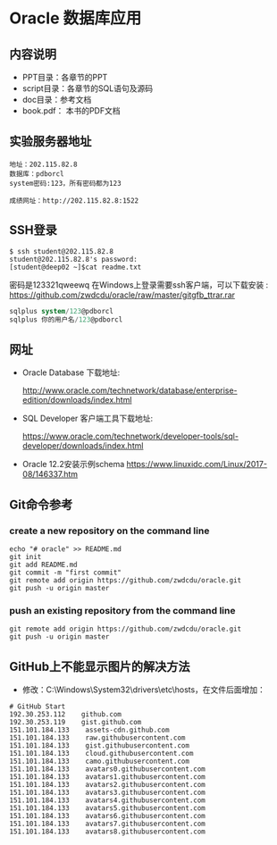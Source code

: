 # Oracle 数据库应用


## 内容说明

- PPT目录：各章节的PPT
- script目录：各章节的SQL语句及源码
- doc目录：参考文档
- book.pdf： 本书的PDF文档

## 实验服务器地址

```flow js
地址：202.115.82.8
数据库：pdborcl
system密码:123，所有密码都为123

成绩网址：http://202.115.82.8:1522

```
## SSH登录
```shell
$ ssh student@202.115.82.8
student@202.115.82.8's password:
[student@deep02 ~]$cat readme.txt

```
密码是123321qweewq
在Windows上登录需要ssh客户端，可以下载安装 : 
https://github.com/zwdcdu/oracle/raw/master/gitgfb_ttrar.rar

```sql
sqlplus system/123@pdborcl
sqlplus 你的用户名/123@pdborcl
```

## 网址
- Oracle Database 下载地址:

    http://www.oracle.com/technetwork/database/enterprise-edition/downloads/index.html

- SQL Developer 客户端工具下载地址:

    https://www.oracle.com/technetwork/developer-tools/sql-developer/downloads/index.html
    
- Oracle 12.2安装示例schema
    https://www.linuxidc.com/Linux/2017-08/146337.htm
    
## Git命令参考

### create a new repository on the command line
```shell
echo "# oracle" >> README.md
git init
git add README.md
git commit -m "first commit"
git remote add origin https://github.com/zwdcdu/oracle.git
git push -u origin master
```

### push an existing repository from the command line
```shell
git remote add origin https://github.com/zwdcdu/oracle.git
git push -u origin master
```

## GitHub上不能显示图片的解决方法
- 修改：C:\Windows\System32\drivers\etc\hosts，在文件后面增加：
```
# GitHub Start 
192.30.253.112    github.com 
192.30.253.119    gist.github.com
151.101.184.133    assets-cdn.github.com
151.101.184.133    raw.githubusercontent.com
151.101.184.133    gist.githubusercontent.com
151.101.184.133    cloud.githubusercontent.com
151.101.184.133    camo.githubusercontent.com
151.101.184.133    avatars0.githubusercontent.com
151.101.184.133    avatars1.githubusercontent.com
151.101.184.133    avatars2.githubusercontent.com
151.101.184.133    avatars3.githubusercontent.com
151.101.184.133    avatars4.githubusercontent.com
151.101.184.133    avatars5.githubusercontent.com
151.101.184.133    avatars6.githubusercontent.com
151.101.184.133    avatars7.githubusercontent.com
151.101.184.133    avatars8.githubusercontent.com
```